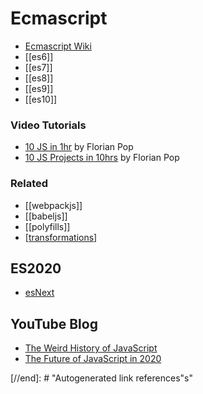 # Ecmascript

- [Ecmascript Wiki](https://en.wikipedia.org/wiki/ECMAScript)
- [[es6]]
- [[es7]]
- [[es8]]
- [[es9]]
- [[es10]]

### Video Tutorials

- [10 JS in 1hr](https://en.wikipedia.org/wiki/ECMAScript) by Florian Pop
- [10 JS Projects in 10hrs](https://www.youtube.com/watch?v=dtKciwk_si4) by Florian Pop

### Related

- [[webpackjs]]
- [[babeljs]]
- [[polyfills]]
- [[transformations]]

## ES2020

- [esNext](https://www.javascripttutorial.net/es-next/)

## YouTube Blog

- [The Weird History of JavaScript](https://www.youtube.com/watch?v=Sh6lK57Cuk4)
- [The Future of JavaScript in 2020](https://www.youtube.com/watch?v=f0DrPLKf6Ro)
<!-- Take Notes -->

[//begin]: # "Autogenerated link references for markdown compatibility"
[transformations]: ../nodejs/webpackjs/transformations "Transformations"
[//end]: # "Autogenerated link references"s"
